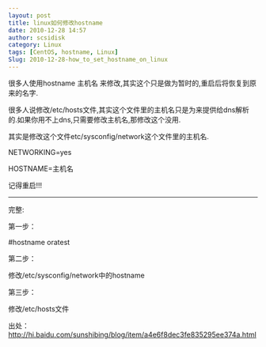 ```yaml
---
layout: post
title: linux如何修改hostname
date: 2010-12-28 14:57
author: scsidisk
category: Linux
tags: [CentOS, hostname, Linux]
Slug: 2010-12-28-how_to_set_hostname_on_linux
---
```


很多人使用hostname 主机名
来修改,其实这个只是做为暂时的,重启后将恢复到原来的名字.

很多人说修改/etc/hosts文件,其实这个文件里的主机名只是为来提供给dns解析的.如果你用不上dns,只需要修改主机名,那修改这个没用.

其实是修改这个文件etc/sysconfig/network这个文件里的主机名.

NETWORKING=yes

HOSTNAME=主机名

记得重启!!!

----------

完整:

第一步：

\#hostname oratest

第二步：

修改/etc/sysconfig/network中的hostname

第三步：

修改/etc/hosts文件

出处：http://hi.baidu.com/sunshibing/blog/item/a4e6f8dec3fe835295ee374a.html
